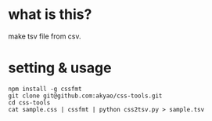 # what is this?

make tsv file from csv.

# setting & usage

    npm install -g cssfmt 
    git clone git@github.com:akyao/css-tools.git
    cd css-tools
    cat sample.css | cssfmt | python css2tsv.py > sample.tsv
